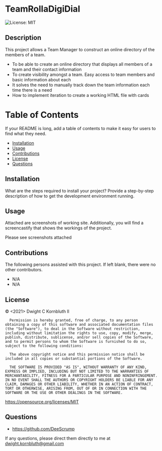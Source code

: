 # TeamRollaDigiDial
![License: MIT](https://img.shields.io/badge/License-MIT-yellow.svg)


## Description
This project allows a Team Manager to construct an online directory of the members of a team.
- To be able to create an online directory that displays all members of a team and their contact information
- To create visibility amongst a team.  Easy access to team members and basic information about each
- It solves the need to manually track down the team information each time there is a need
- How to implement iteration to create a working HTML file with cards

# Table of Contents
If your README is long, add a table of contents to make it easy for users to find what they need.
- [Installation](#installation)
- [Usage](#usage)
- [Contributions](#contributions)
- [License](#license)
- [Questions](#questions)

## Installation
What are the steps required to install your project? Provide a step-by-step description of how to get the development environment running.

## Usage
Attached are screenshots of working site. Additionally, you will find a screencastify that shows the workings of the project.

Please see screenshots attached
    
## Contributions
The following persons assisted with this project.  If left blank, there were no other contributors.
- N/A
- N/A

## License
© <2021> Dwight C Kornbluth II

      Permission is hereby granted, free of charge, to any person obtaining a copy of this software and associated documentation files (the "Software"), to deal in the Software without restriction, including without limitation the rights to use, copy, modify, merge, publish, distribute, sublicense, and/or sell copies of the Software, and to permit persons to whom the Software is furnished to do so, subject to the following conditions:

      The above copyright notice and this permission notice shall be included in all copies or substantial portions of the Software.
      
      THE SOFTWARE IS PROVIDED "AS IS", WITHOUT WARRANTY OF ANY KIND, EXPRESS OR IMPLIED, INCLUDING BUT NOT LIMITED TO THE WARRANTIES OF MERCHANTABILITY, FITNESS FOR A PARTICULAR PURPOSE AND NONINFRINGEMENT. IN NO EVENT SHALL THE AUTHORS OR COPYRIGHT HOLDERS BE LIABLE FOR ANY CLAIM, DAMAGES OR OTHER LIABILITY, WHETHER IN AN ACTION OF CONTRACT, TORT OR OTHERWISE, ARISING FROM, OUT OF OR IN CONNECTION WITH THE SOFTWARE OR THE USE OR OTHER DEALINGS IN THE SOFTWARE.
      

https://opensource.org/licenses/MIT



## Questions
- https://github.com/DeeScrump

If any questions, please direct them directly to me at dwight.kornbluth@gmail.com
